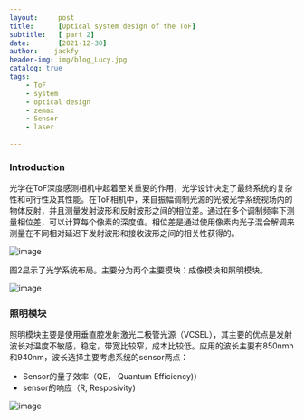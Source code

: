 ```yaml
---
layout:     post
title:      [Optical system design of the ToF]
subtitle:   [ part 2]
date:       [2021-12-30]
author:    jackfy
header-img: img/blog_Lucy.jpg
catalog: true
tags:
    - ToF
    - system
    - optical design
    - zemax
    - Sensor
    - laser
    
---
```

### Introduction

光学在ToF深度感测相机中起着至关重要的作用，光学设计决定了最终系统的复杂性和可行性及其性能。在ToF相机中，来自振幅调制光源的光被光学系统视场内的物体反射，并且测量发射波形和反射波形之间的相位差。通过在多个调制频率下测量相位差，可以计算每个像素的深度值。相位差是通过使用像素内光子混合解调来测量在不同相对延迟下发射波形和接收波形之间的相关性获得的。
            
![image](https://github.com/Opticscloudend/opticscloudend.github.io/assets/131378528/46d02418-343f-461e-aa72-720c26516b69)


图2显示了光学系统布局。主要分为两个主要模块：成像模块和照明模块。

![image](https://github.com/Opticscloudend/opticscloudend.github.io/assets/131378528/772bd15e-2ff4-471a-829d-b341d6296fb1)

### 照明模块

照明模块主要是使用垂直腔发射激光二极管光源（VCSEL），其主要的优点是发射波长对温度不敏感，稳定，带宽比较窄，成本比较低。应用的波长主要有850nmh和940nm，波长选择主要考虑系统的sensor两点：

- Sensor的量子效率（QE， Quantum Efficiency)）
- sensor的响应（R, Resposivity)

![image](https://github.com/Opticscloudend/opticscloudend.github.io/assets/131378528/94240d35-4230-4214-9d72-d4a51bd71c50)



